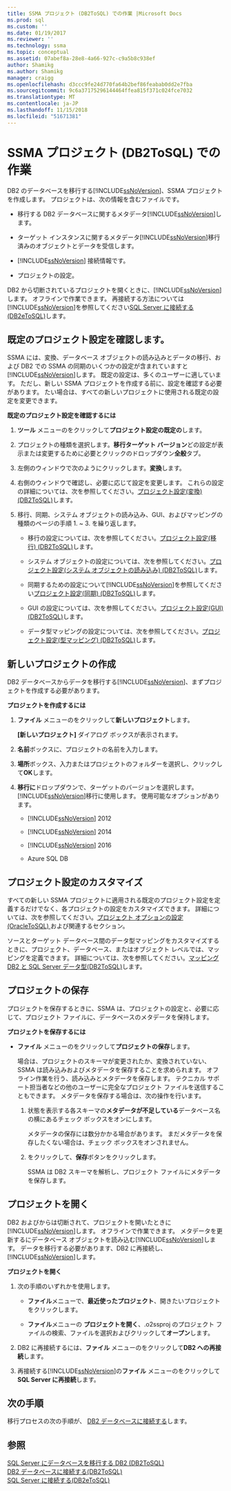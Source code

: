 ```yaml
---
title: SSMA プロジェクト (DB2ToSQL) での作業 |Microsoft Docs
ms.prod: sql
ms.custom: ''
ms.date: 01/19/2017
ms.reviewer: ''
ms.technology: ssma
ms.topic: conceptual
ms.assetid: 07abef8a-28e8-4a66-927c-c9a5b8c938ef
author: Shamikg
ms.author: Shamikg
manager: craigg
ms.openlocfilehash: d3ccc9fe24d770fa64b2bef86feabab0dd2e7fba
ms.sourcegitcommit: 9c6a37175296144464ffea815f371c024fce7032
ms.translationtype: MT
ms.contentlocale: ja-JP
ms.lasthandoff: 11/15/2018
ms.locfileid: "51671381"
---
```

# <a name="working-with-ssma-projects-db2tosql"></a>SSMA プロジェクト (DB2ToSQL) での作業
DB2 のデータベースを移行する[!INCLUDE[ssNoVersion](../../includes/ssnoversion-md.md)]、SSMA プロジェクトを作成します。 プロジェクトは、次の情報を含むファイルです。  
  
-   移行する DB2 データベースに関するメタデータ[!INCLUDE[ssNoVersion](../../includes/ssnoversion-md.md)]します。  
  
-   ターゲット インスタンスに関するメタデータ[!INCLUDE[ssNoVersion](../../includes/ssnoversion-md.md)]移行済みのオブジェクトとデータを受信します。  
  
-   [!INCLUDE[ssNoVersion](../../includes/ssnoversion-md.md)] 接続情報です。  
  
-   プロジェクトの設定。  
  
DB2 から切断されているプロジェクトを開くときに、[!INCLUDE[ssNoVersion](../../includes/ssnoversion-md.md)]します。 オフラインで作業できます。 再接続する方法については[!INCLUDE[ssNoVersion](../../includes/ssnoversion-md.md)]を参照してください[SQL Server に接続する&#40;DB2eToSQL&#41;](../../ssma/db2/connecting-to-sql-server-db2etosql.md)します。  
  
## <a name="reviewing-default-project-settings"></a>既定のプロジェクト設定を確認します。  
SSMA には、変換、データベース オブジェクトの読み込みとデータの移行、および DB2 での SSMA の同期のいくつかの設定が含まれていますと[!INCLUDE[ssNoVersion](../../includes/ssnoversion-md.md)]します。 既定の設定は、多くのユーザーに適しています。 ただし、新しい SSMA プロジェクトを作成する前に、設定を確認する必要があります。 たい場合は、すべての新しいプロジェクトに使用される既定の設定を変更できます。  
  
**既定のプロジェクト設定を確認するには**  
  
1.  **ツール** メニューのをクリックして**プロジェクト設定の既定の**します。  
  
2.  プロジェクトの種類を選択します。**移行ターゲット バージョン**どの設定が表示または変更するために必要とクリックのドロップダウン**全般**タブ。  
  
3.  左側のウィンドウで次のようにクリックします。**変換**します。  
  
4.  右側のウィンドウで確認し、必要に応じて設定を変更します。 これらの設定の詳細については、次を参照してください。[プロジェクト設定&#40;変換&#41; &#40;DB2ToSQL&#41;](../../ssma/db2/project-settings-conversion-db2tosql.md)します。  
  
5.  移行、同期、システム オブジェクトの読み込み、GUI、およびマッピングの種類のページの手順 1. ~ 3. を繰り返します。  
  
    -   移行の設定については、次を参照してください。[プロジェクト設定&#40;移行&#41; &#40;DB2ToSQL&#41;](../../ssma/db2/project-settings-migration-db2tosql.md)します。  
  
    -   システム オブジェクトの設定については、次を参照してください。[プロジェクト設定&#40;システム オブジェクトの読み込み&#41; &#40;DB2ToSQL&#41;](../../ssma/db2/project-settings-loading-system-objects-db2tosql.md)します。  
  
    -   同期するための設定について[!INCLUDE[ssNoVersion](../../includes/ssnoversion-md.md)]を参照してください[プロジェクト設定&#40;同期&#41; &#40;DB2ToSQL&#41;](../../ssma/db2/project-settings-synchronization-db2tosql.md)します。  
  
    -   GUI の設定については、次を参照してください。[プロジェクト設定&#40;GUI&#41; &#40;DB2ToSQL&#41;](../../ssma/db2/project-settings-gui-db2tosql.md)します。  
  
    -   データ型マッピングの設定については、次を参照してください。[プロジェクト設定&#40;型マッピング&#41; &#40;DB2ToSQL&#41;](../../ssma/db2/project-settings-type-mapping-db2tosql.md)します。  
  
## <a name="creating-new-projects"></a>新しいプロジェクトの作成  
DB2 データベースからデータを移行する[!INCLUDE[ssNoVersion](../../includes/ssnoversion-md.md)]、まずプロジェクトを作成する必要があります。  
  
**プロジェクトを作成するには**  
  
1.  **ファイル** メニューのをクリックして**新しいプロジェクト**します。  
  
    **[新しいプロジェクト]** ダイアログ ボックスが表示されます。  
  
2.  **名前**ボックスに、プロジェクトの名前を入力します。  
  
3.  **場所**ボックス、入力またはプロジェクトのフォルダーを選択し、クリックして**OK**します。  
  
4.  **移行に**ドロップダウンで、ターゲットのバージョンを選択します。[!INCLUDE[ssNoVersion](../../includes/ssnoversion-md.md)]移行に使用します。 使用可能なオプションがあります。  
  
    -   [!INCLUDE[ssNoVersion](../../includes/ssnoversion-md.md)] 2012  
  
    -   [!INCLUDE[ssNoVersion](../../includes/ssnoversion-md.md)] 2014  
  
    -   [!INCLUDE[ssNoVersion](../../includes/ssnoversion-md.md)] 2016  
  
    -   Azure SQL DB  
  
## <a name="customizing-project-settings"></a>プロジェクト設定のカスタマイズ  
すべての新しい SSMA プロジェクトに適用される既定のプロジェクト設定を定義するだけでなく、各プロジェクトの設定をカスタマイズできます。 詳細については、次を参照してください。[プロジェクト オプションの設定&#40;OracleToSQL&#41; ](../../ssma/oracle/setting-project-options-oracletosql.md)および関連するセクション。  
  
ソースとターゲット データベース間のデータ型マッピングをカスタマイズするときに、プロジェクト、データベース、またはオブジェクト レベルでは、マッピングを定義できます。 詳細については、次を参照してください。[マッピング DB2 と SQL Server データ型&#40;DB2ToSQL&#41;](../../ssma/db2/mapping-db2-and-sql-server-data-types-db2tosql.md)します。  
  
## <a name="saving-projects"></a>プロジェクトの保存  
プロジェクトを保存するときに、SSMA は、プロジェクトの設定と、必要に応じて、プロジェクト ファイルに、データベースのメタデータを保持します。  
  
**プロジェクトを保存するには**  
  
-   **ファイル** メニューのをクリックして**プロジェクトの保存**します。  
  
    場合は、プロジェクトのスキーマが変更されたか、変換されていない、SSMA は読み込みおよびメタデータを保存することを求められます。 オフライン作業を行う、読み込みとメタデータを保存します。 テクニカル サポート担当者などの他のユーザーに完全なプロジェクト ファイルを送信することもできます。 メタデータを保存する場合は、次の操作を行います。  
  
    1.  状態を表示する各スキーマの**メタデータが不足している**データベース名の横にあるチェック ボックスをオンにします。  
  
        メタデータの保存には数分かかる場合があります。 まだメタデータを保存したくない場合は、チェック ボックスをオンされません。  
  
    2.  をクリックして、**保存**ボタンをクリックします。  
  
        SSMA は DB2 スキーマを解析し、プロジェクト ファイルにメタデータを保存します。  
  
## <a name="opening-projects"></a>プロジェクトを開く  
DB2 およびからは切断されて、プロジェクトを開いたときに[!INCLUDE[ssNoVersion](../../includes/ssnoversion-md.md)]します。 オフラインで作業できます。 メタデータを更新するにデータベース オブジェクトを読み込む[!INCLUDE[ssNoVersion](../../includes/ssnoversion-md.md)]します。 データを移行する必要があります、DB2 に再接続し、[!INCLUDE[ssNoVersion](../../includes/ssnoversion-md.md)]します。  
  
**プロジェクトを開く**  
  
1.  次の手順のいずれかを使用します。  
  
    -   **ファイル**メニューで、**最近使ったプロジェクト**、開きたいプロジェクトをクリックします。  
  
    -   **ファイル**メニューの **プロジェクトを開く**、.o2ssproj のプロジェクト ファイルの検索、ファイルを選択およびクリックして**オープン**します。  
  
2.  DB2 に再接続するには、**ファイル** メニューのをクリックして**DB2 への再接続**します。  
  
3.  再接続する[!INCLUDE[ssNoVersion](../../includes/ssnoversion-md.md)]の**ファイル** メニューのをクリックして**SQL Server に再接続**します。  
  
## <a name="next-step"></a>次の手順  
移行プロセスの次の手順が、 [DB2 データベースに接続する](https://msdn.microsoft.com/5eb5801d-f0c3-4127-97c0-0b1ef49f4844)します。  
  
## <a name="see-also"></a>参照  
[SQL Server にデータベースを移行する DB2 &#40;DB2ToSQL&#41;](../../ssma/db2/migrating-db2-databases-to-sql-server-db2tosql.md)  
[DB2 データベースに接続する&#40;DB2ToSQL&#41;](../../ssma/db2/connecting-to-db2-database-db2tosql.md)  
[SQL Server に接続する&#40;DB2eToSQL&#41;](../../ssma/db2/connecting-to-sql-server-db2etosql.md)  
  
